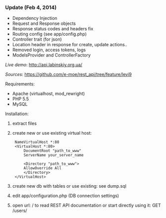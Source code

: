 ### Update (Feb 4, 2014) ###

* Dependency Injection
* Request and Response objects
* Response status codes and headers fix
* Routing config (see app/config.php)
* Controller trait (for json)
* Location header in response for create, update actions..
* Removed login, access tokens, logs
* ModelsProvider and ControllerFactory

*Live demo*: http://api.labinskiy.org.ua/

*Sources*: https://github.com/e-moe/rest_api/tree/feature/levi9

Requirements:

- Apache (virtualhost, mod_rewright)
- PHP 5.5
- MySQL

Installation:

1. extract files

2. create new or use existing virtual host:

        NameVirtualHost *:80
        <VirtualHost *:80>
            DocumentRoot "path_to_www"
            ServerName your_server_name

            <Directory "path_to_www">
            AllowOverride All
            </Directory>
        </VirtualHost>

3. create new db with tables or use existing:
see dump.sql

4. edit app/configuration.php (DB connection settings)

5. open url: / to read REST API documentation or start directly using it: GET /users/
